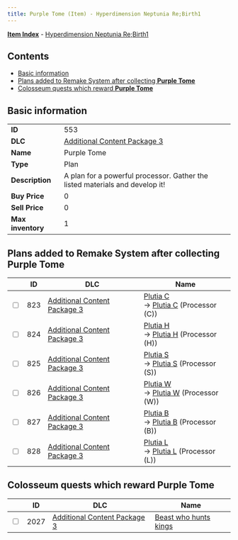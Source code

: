 ```yaml
---
title: Purple Tome (Item) - Hyperdimension Neptunia Re;Birth1
---
```


[**Item Index**](/neptunia/rb1/item/index.html) - [Hyperdimension Neptunia Re;Birth1](/neptunia/rb1)

## Contents

- [Basic information](#basic-information)
- [Plans added to Remake System after collecting **Purple Tome**](#plans-added-to-remake-system-after-collecting-purple-tome)
- [Colosseum quests which reward **Purple Tome**](#colosseum-quests-which-reward-purple-tome)

## Basic information

|   |   |
| -- | -- |
| **ID** | 553 |
| **DLC** | [Additional Content Package 3](/neptunia/rb1/dlc/12-pack3.html) |
| **Name** | Purple Tome |
| **Type** | Plan |
| **Description** | A plan for a powerful processor. Gather the listed materials and develop it! |
| **Buy Price** | 0 |
| **Sell Price** | 0 |
| **Max inventory** | 1 |


## Plans added to Remake System after collecting **Purple Tome**

|    | ID | DLC | Name |
| -- | -- | --- | ---- |
| <input type="checkbox" id="rb1-remake-12-823" class="trackbox" /> | 823 | [Additional Content Package 3](/neptunia/rb1/dlc/12-pack3.html) | [Plutia C](/neptunia/rb1/remake/12-823-plutia-c.html)<br /> → [Plutia C](/neptunia/rb1/item/12-4074-plutia-c.html) (Processor (C)) |
| <input type="checkbox" id="rb1-remake-12-824" class="trackbox" /> | 824 | [Additional Content Package 3](/neptunia/rb1/dlc/12-pack3.html) | [Plutia H](/neptunia/rb1/remake/12-824-plutia-h.html)<br /> → [Plutia H](/neptunia/rb1/item/12-4075-plutia-h.html) (Processor (H)) |
| <input type="checkbox" id="rb1-remake-12-825" class="trackbox" /> | 825 | [Additional Content Package 3](/neptunia/rb1/dlc/12-pack3.html) | [Plutia S](/neptunia/rb1/remake/12-825-plutia-s.html)<br /> → [Plutia S](/neptunia/rb1/item/12-4076-plutia-s.html) (Processor (S)) |
| <input type="checkbox" id="rb1-remake-12-826" class="trackbox" /> | 826 | [Additional Content Package 3](/neptunia/rb1/dlc/12-pack3.html) | [Plutia W](/neptunia/rb1/remake/12-826-plutia-w.html)<br /> → [Plutia W](/neptunia/rb1/item/12-4077-plutia-w.html) (Processor (W)) |
| <input type="checkbox" id="rb1-remake-12-827" class="trackbox" /> | 827 | [Additional Content Package 3](/neptunia/rb1/dlc/12-pack3.html) | [Plutia B](/neptunia/rb1/remake/12-827-plutia-b.html)<br /> → [Plutia B](/neptunia/rb1/item/12-4078-plutia-b.html) (Processor (B)) |
| <input type="checkbox" id="rb1-remake-12-828" class="trackbox" /> | 828 | [Additional Content Package 3](/neptunia/rb1/dlc/12-pack3.html) | [Plutia L](/neptunia/rb1/remake/12-828-plutia-l.html)<br /> → [Plutia L](/neptunia/rb1/item/12-4079-plutia-l.html) (Processor (L)) |


## Colosseum quests which reward **Purple Tome**

|    | ID | DLC | Name |
| -- | -- | --- | ---- |
| <input type="checkbox" id="rb1-colosseum-12-2027" class="trackbox" /> | 2027 | [Additional Content Package 3](/neptunia/rb1/dlc/12-pack3.html) | [Beast who hunts kings](/neptunia/rb1/colosseum/12-2027-beast-who-hunts-kings.html) |
